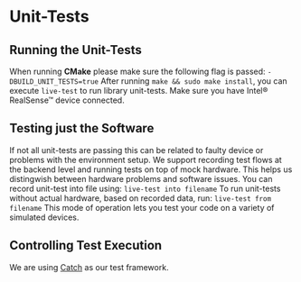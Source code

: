 # Unit-Tests

## Running the Unit-Tests

When running **CMake** please make sure the following flag is passed:
`-DBUILD_UNIT_TESTS=true`
After running `make && sudo make install`, you can execute `live-test` to run library unit-tests. 
Make sure you have Intel® RealSense™ device connected. 

## Testing just the Software

If not all unit-tests are passing this can be related to faulty device or problems with the environment setup. 
We support recording test flows at the backend level and running tests on top of mock hardware. This helps us distingwish between hardware problems and software issues. 
You can record unit-test into file using:
`live-test into filename`
To run unit-tests without actual hardware, based on recorded data, run:
`live-test from filename`
This mode of operation lets you test your code on a variety of simulated devices.  

## Controlling Test Execution

We are using [Catch](https://github.com/philsquared/Catch) as our test framework. 
